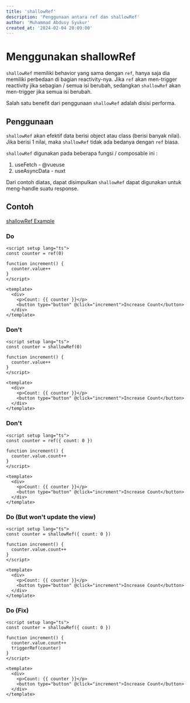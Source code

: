 ```yaml
---
title: 'shallowRef'
description: 'Penggunaan antara ref dan shallowRef'
author: 'Muhammad Abdusy Syukur'
created_at: '2024-02-04 20:09:00'
---
```


# Menggunakan shallowRef

`shallowRef` memiliki behavior yang sama dengan `ref`, hanya saja dia memiliki perbedaan di bagian reactivity-nya. Jika `ref` akan men-trigger reactivity jika sebagian / semua isi berubah, sedangkan `shallowRef` akan men-trigger jika semua isi berubah.

Salah satu benefit dari penggunaan `shallowRef` adalah disisi performa.

## Penggunaan

`shallowRef` akan efektif data berisi object atau class (berisi banyak nilai). Jika berisi 1 nilai, maka `shallowRef` tidak ada bedanya dengan `ref` biasa.

`shallowRef` digunakan pada beberapa fungsi / composable ini :

1. useFetch - @vueuse
2. useAsyncData - nuxt

Dari contoh diatas, dapat disimpulkan `shallowRef` dapat digunakan untuk meng-handle suatu response.

## Contoh

[shallowRef Example](/examples/shallow-ref)

### Do

```vue
<script setup lang="ts">
const counter = ref(0)

function increment() {
  counter.value++
}
</script>

<template>
  <div>
    <p>Count: {{ counter }}</p>
    <button type="button" @click="increment">Increase Count</button>
  </div>
</template>
```

### Don't

```vue
<script setup lang="ts">
const counter = shallowRef(0)

function increment() {
  counter.value++
}
</script>

<template>
  <div>
    <p>Count: {{ counter }}</p>
    <button type="button" @click="increment">Increase Count</button>
  </div>
</template>
```

### Don't

```vue
<script setup lang="ts">
const counter = ref({ count: 0 })

function increment() {
  counter.value.count++
}
</script>

<template>
  <div>
    <p>Count: {{ counter }}</p>
    <button type="button" @click="increment">Increase Count</button>
  </div>
</template>
```

### Do (But won't update the view)

```vue
<script setup lang="ts">
const counter = shallowRef({ count: 0 })

function increment() {
  counter.value.count++
}
</script>

<template>
  <div>
    <p>Count: {{ counter }}</p>
    <button type="button" @click="increment">Increase Count</button>
  </div>
</template>
```

### Do (Fix)

```vue
<script setup lang="ts">
const counter = shallowRef({ count: 0 })

function increment() {
  counter.value.count++
  triggerRef(counter)
}
</script>

<template>
  <div>
    <p>Count: {{ counter }}</p>
    <button type="button" @click="increment">Increase Count</button>
  </div>
</template>
```
